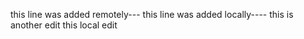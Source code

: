 
this line was added remotely---
this line was added locally----
this is another edit
this local edit

